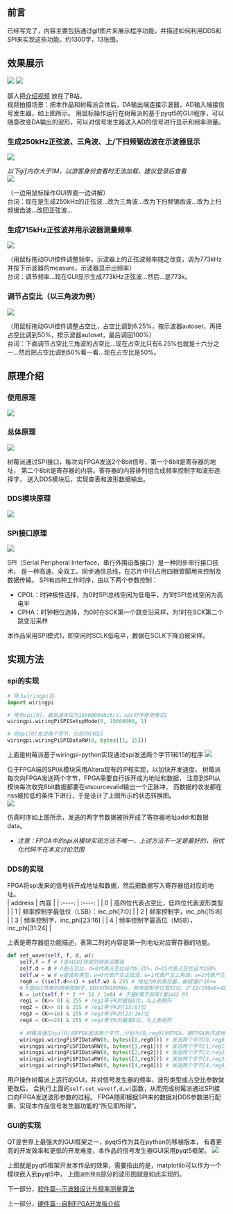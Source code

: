 ## 前言
已经写完了，内容主要包括通过gif图片来展示程序功能，并描述如何利用DDS和SPI来实现这些功能。约1300字，13张图。      

## 效果展示
<img src='photo/zongti.jpg'/>
    
<img src='photo/lianjie.jpg'/>
    
鄙人把[介绍视频](https://www.bilibili.com/video/BV1644y1q7s1/) 放在了B站。     
视频拍摄场景：把本作品和树莓派合体后，DA输出端连接示波器，AD输入端接信号发生器，如上图所示。
用鼠标操作运行在树莓派的基于pyqt5的GUI程序，可以随意改变DA输出的波形，可以对信号发生器送入AD的信号进行显示和频率测量。     
### 生成250kHz正弦波、三角波、上/下扫频锯齿波在示波器显示
<img src='photo/sg_gui.jpg'/>
    
_以下gif内存大于1M，以游客身份查看时无法加载，建议登录后查看_    
<img src='photo/1.gif'/>
    
（一边用鼠标操作GUI界面一边讲解）     
台词：现在是生成250kHz的正弦波...改为三角波...改为下扫频锯齿波...改为上扫频锯齿波...改回正弦波...     
### 生成715kHz正弦波并用示波器测量频率
<img src='photo/2.gif'/>
    
（用鼠标拖动GUI控件调整频率，示波器上的正弦波频率随之改变，调为773kHz并按下示波器的measure，示波器显示出频率）     
台词：调节频率...现在GUI显示生成773kHz正弦波...然后...是773k。     
### 调节占空比（以三角波为例）
<img src='photo/3.gif'/>
    
（用鼠标拖动GUI控件调整占空比，占空比调到6.25%，按示波器autoset，再把占空比调到50%，按示波器autoset，最后调回100%）     
台词：下面调节占空比三角波的占空比...现在占空比只有6.25%也就是十六分之一...然后把占空比调到50%看一看...现在占空比是50%。     
## 原理介绍

### 使用原理
<img src='photo/sg_1.jpg'/>
    
### 总体原理
<img src='photo/dds_all.jpg'/>
    
树莓派通过SPI接口，每次向FPGA发送2个8bit信号，第一个8bit是寄存器的地址，
第二个8bit是寄存器的内容。寄存器的内容排列组合成频率控制字和波形选择字，
送入DDS模块后，实现查表和波形数据输出。
### DDS模块原理
<img src='photo/dds.jpg'/>
    
### SPI接口原理
<img src='photo/spi_yuanli.jpg'/>
    
SPI（Serial Peripheral Interface，串行外围设备接口）是一种同步串行接口技术，
是一种高速、全双工、同步通信总线，在芯片中只占用四根管脚用来控制及数据传输。
SPI有四种工作时序，由以下两个参数控制：
+ CPOL：时钟极性选择，为0时SPI总线空闲为低电平，为1时SPI总线空闲为高电平
+ CPHA：时钟相位选择，为0时在SCK第一个跳变沿采样，为1时在SCK第二个跳变沿采样
      
本作品采用SPI模式1，即空闲时SCLK低电平，数据在SCLK下降沿被采样。
## 实现方法

### spi的实现
```python
# 导入wiringpi包
import wiringpi

# 使用spi[0]，最高速率设为15600000bit/s，spi时序使用模式1
wiringpi.wiringPiSPISetupMode(0, 15600000, 1)

# 向spi[0]发送两个字节，分别为1和15
wiringpi.wiringPiSPIDataRW(0, bytes([1, 15]))
```
上面是树莓派基于wiringpi-python实现通过spi发送两个字节1和15的程序
<img src='photo/sg_sm.jpg'/>
    
位于FPGA端的SPI从模块采用Altera现有的IP核实现，以加快开发速度。
树莓派每次向FPGA发送两个字节，FPGA需要自行拆开成为地址和数据，
注意到SPI从模块每次收完8bit数据都要在stsourcevalid输出一个正脉冲，
而数据的收发都在nss被拉低的条件下进行，于是设计了上图所示的状态转换图。     
<img src='photo/sg_sm_shixu.jpg'/>
    
仿真时序如上图所示，发送的两字节数据被拆开成了寄存器地址addr和数据data。      
+ _注意：FPGA中的spi从模块实现方法不唯一，上述方法不一定是最好的，但优化代码不在本文讨论范围_      
### DDS的实现
FPGA将spi发来的信号拆开成地址和数据，然后把数据写入寄存器组对应的地址。     
|  address  |    内容   |
|  :----:   |   :----:  |
|     0     |    高四位代表占空比，低四位代表波形类型   |
|     1     |    频率控制字最低位（LSB）：inc_phi[7:0]   |
|     2     |    频率控制字，inc_phi[15:8]   |
|     3     |    频率控制字，inc_phi[23:16]   |
|     4     |    频率控制字最高位（MSB），inc_phi[31:24]   |
      
上表是寄存器组功能描述，表第二列的内容是第一列地址对应寄存器的功能。     
```python
def set_wave(self, f, d, w):
	self.f = f # f是从GUI传来的频率设置值
	self.d = d # d是占空比，d=0代表占空比设为6.25%，d=15代表占空比设为100%
	self.w = w # w是波形类型，w=0代表产生正弦波，w=1代表产生三角波，w=2代表产生锯齿波
	reg0 = ((self.d<<4) + self.w) & 255 # 地址为0的寄存器，被赋值d*16+w
	# K是GUI传来的频率控制字，DDS时钟100MHz，频率控制字位宽32位，2^32/100e6=42.95
	K = int(self.f * 2 ** 32 / 1e8) # 于是K等于频率f乘以42.95
	reg1 = (K>> 0) & 255 # reg1等于K的最低8位，与上表相符
	reg2 = (K>> 8) & 255 # reg2等于K的[15:8]位
	reg3 = (K>>16) & 255 # reg3等于K的[23:16]位
	reg4 = (K>>24) & 255 # reg4等于K的最高8位，与上表相符
	
	# 树莓派通过spi[0]向FPGA发送两个字节，分别为[0,reg0]到FPGA，被FPGA拆开成地址和数据，并存入寄存器组
	wiringpi.wiringPiSPIDataRW(0, bytes([0,reg0])) # 发送两个字节[0,reg0]到FPGA
	wiringpi.wiringPiSPIDataRW(0, bytes([1,reg1])) # 发送两个字节[1,reg1]到FPGA
	wiringpi.wiringPiSPIDataRW(0, bytes([2,reg2])) # 发送两个字节[2,reg2]到FPGA
	wiringpi.wiringPiSPIDataRW(0, bytes([3,reg3])) # 发送两个字节[3,reg3]到FPGA
	wiringpi.wiringPiSPIDataRW(0, bytes([4,reg4])) # 发送两个字节[4,reg4]到FPGA
```
用户操作树莓派上运行的GUI，并对信号发生器的频率、波形类型或占空比参数做更改后，
会执行上面的`self.set_wave(f,d,w)`函数，从而完成树莓派通过SPI接口向FPGA发送波形参数的过程。
FPGA随即根据SPI来的数据对DDS参数进行配置，实现本作品信号发生器功能的“所见即所得”。
### GUI的实现
QT是世界上最强大的GUI框架之一，pyqt5作为其在python的移植版本，
有着更高的开发效率和更低的开发难度，本作品的信号发生器GUI采用pyqt5框架。
<img src='photo/sg_gui.jpg'/>
    
上图就是pyqt5框架开发本作品的效果，需要指出的是，matplotlib可以作为一个模块嵌入到pyqt5中，
上图`波形预览`部分的波形图就是如此实现的。
       
	   
	   
下一部分，[软件篇--示波器设计与频率测量算法](https://github.com/lu1198373615/MonikaSystem/blob/master/OSCILLOSCOPE.md)     
      
上一部分，[硬件篇--自制FPGA开发板介绍](https://github.com/lu1198373615/MonikaSystem/blob/master/HARDWARE.MD)   
